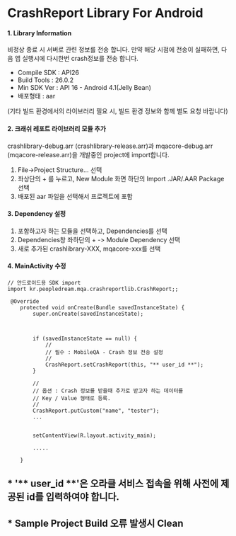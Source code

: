 # CrashReport Library For Android

#### 1. Library Information

비정상 종료 시 서버로 관련 정보를 전송 합니다. 만약 해당 시점에 전송이 실패하면, 다음 앱 실행시에 다시한번 crash정보를 전송 합니다.

* Compile SDK : API26
* Build Tools : 26.0.2  
* Min SDK Ver : API 16 - Android 4.1(Jelly Bean)  
* 배포형태 : aar  

(기타 빌드 환경에서의 라이브러리 필요 시, 빌드 환경 정보와 함께 별도 요청 바랍니다)


#### 2. 크래쉬 레포트 라이브러리 모듈 추가
crashlibrary-debug.arr (crashlibrary-release.arr)과 mqacore-debug.arr (mqacore-release.arr)을 개발중인 project에 import합니다.

1. File->Project Structure... 선택
2. 좌상단의 + 를 누르고, New Module 화면 하단의 Import .JAR/.AAR Package 선택
3. 배포된 aar 파일을 선택해서 프로젝트에 포함


#### 3. Dependency 설정
1. 포함하고자 하는 모듈을 선택하고, Dependencies를 선택
2. Dependencies창 좌하단의 + -> Module Dependency 선택
3. 새로 추가된 crashlibrary-XXX,  mqacore-xxx를 선택


#### 4. MainActivity 수정

~~~~
// 안드로이드용 SDK import
import kr.peopledream.mqa.crashreportlib.CrashReport;;

 @Override
    protected void onCreate(Bundle savedInstanceState) {
        super.onCreate(savedInstanceState);


        
        if (savedInstanceState == null) {
            //
            // 필수 : MobileQA - Crash 정보 전송 설정
            //
            CrashReport.setCrashReport(this, "** user_id **");
        }

        //
        // 옵션 : Crash 정보를 받을때 추가로 받고자 하는 데이터를 
        // Key / Value 형태로 등록.
        //
        CrashReport.putCustom("name", "tester");
        ...


        setContentView(R.layout.activity_main);

        .....

    }
~~~~

## * '** user_id **'은 오라클 서비스 접속을 위해 사전에 제공된 id를 입력하여야 합니다.
## * Sample Project Build 오류 발생시 Clean 